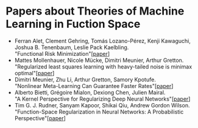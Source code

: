 # Papers about Theories of Machine Learning in Fuction Space
* Ferran Alet, Clement Gehring, Tomás Lozano-Pérez, Kenji Kawaguchi, Joshua B. Tenenbaum, Leslie Pack Kaelbling.<br />
  "Functional Risk Minimization"[[paper](https://arxiv.org/pdf/2412.21149v1.pdf)]
* Mattes Mollenhauer, Nicole Mücke, Dimitri Meunier, Arthur Gretton.<br />
  "Regularized least squares learning with heavy-tailed noise is minimax optimal"[[paper](https://arxiv.org/pdf/2505.14214v2.pdf)]
* Dimitri Meunier, Zhu Li, Arthur Gretton, Samory Kpotufe.<br />
  "Nonlinear Meta-Learning Can Guarantee Faster Rates"[[paper](https://arxiv.org/pdf/2307.10870v5.pdf)]
* Alberto Bietti, Grégoire Mialon, Dexiong Chen, Julien Mairal.<br />
  "A Kernel Perspective for Regularizing Deep Neural Networks"[[paper](https://arxiv.org/pdf/1810.00363v4.pdf)]
* Tim G. J. Rudner, Sanyam Kapoor, Shikai Qiu, Andrew Gordon Wilson.<br />
  "Function-Space Regularization in Neural Networks: A Probabilistic Perspective"[[paper](https://arxiv.org/pdf/2312.17162v1.pdf)]
